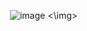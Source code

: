 <img> ![image](https://github.com/user-attachments/assets/632aeeb3-8064-4061-90d5-70a19c000a35) <\img>
